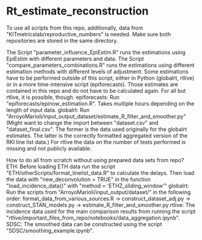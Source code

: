 # Rt_estimate_reconstruction

To use all scripts from this repo, additionally, data from "KITmetricslab/reproductive_numbers" is needed.  Make sure both repositories are stored in the same directory.

The Script "parameter_influence_EpiEstim.R" runs the estimations using EpiEstim with different parameters and data.
The Script "compare_parameters_combinations.R" runs the estimations using different estimation methods with different levels of adjustment. Some estimations have to be performed outside of this script, either in Python (globalrt, rtlive) or in a more time-intensive script (epiforecasts). Those estimates are contained in this repo and do not have to be calculated again. For all but rtlive, it is possible, though.
epiforecasts: Run "epiforecasts/epinow_estimation.R". Takes multiple hours depending on the length of input data.
globalrt: Run "ArroyoMarioli/input_output_dataset/estimate_R_filter_and_smoother.py" (Might want to change the import between "dataset.csv" and "dataset_final.csv". The former is the data used originally for the globalrt estimates. The latter is the correctly formatted aggregated version of the RKI line list data.)
For rtlive the data on the number of tests performed is missing and not publicly available.

How to do all from scratch without using prepared data sets from repo?
ETH: Before loading ETH data run the script "ETH/otherScripts/format_linelist_data.R" to calculate the delays. Then load the data with "new_deconvolution = TRUE" in the function "load_incidence_data()" with "method = 'ETHZ_sliding_window'"
globalrt: Run the scripts from "ArroyoMarioli/input_output/dataset/" in the following order: format_data_from_various_sources.R -> construct_dataset_adj.py -> construct_STAN_models.py -> estimate_R_filter_and_smoother.py
rtlive: The incidence data used for the main comparison results from running the script "rtlive/important_files_from_repo/notebooks/data_aggregation.ipynb".
SDSC: The smoothed data can be constructed using the script "SDSC/smoothing_example.ipynb".
